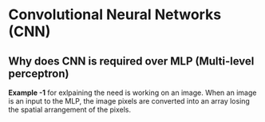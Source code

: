 # Convolutional Neural Networks (CNN)

## Why does CNN is required over MLP (Multi-level perceptron)
**Example -1** for exlpaining the need is working on an image. When an image is an input to the MLP, the image pixels are converted into
an array losing the spatial arrangement of the pixels.
